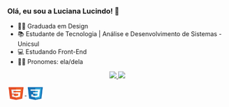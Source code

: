### Olá, eu sou a Luciana Lucindo! 👋

<!--
**lucianalucindo/lucianalucindo** is a ✨ _special_ ✨ repository because its `README.md` (this file) appears on your GitHub profile.

Here are some ideas to get you started:

-->

- 👩‍🎓 Graduada em Design
- 📚 Estudante de Tecnologia | Análise e Desenvolvimento de Sistemas - Unicsul
- 💻 Estudando Front-End
- 👩‍🦰 Pronomes: ela/dela

<div align="center">
  <a href="https://github.com/lucianalucindo">
  <img height="48%" src="https://github-readme-stats.vercel.app/api?username=lucianalucindo&show_icons=true&theme=dark&include_all_commits=true&count_private=true"/>
  <img height="48%" src="https://github-readme-stats.vercel.app/api/top-langs/?username=lucianalucindo&layout=compact&langs_count=7&theme=dark"/>
</div>
  
  <div style="display: inline_block"><br>
    <img align="center" alt="Rafa-HTML" height="30" width="40" src="https://raw.githubusercontent.com/devicons/devicon/master/icons/html5/html5-original.svg">
    <img align="center" alt="Rafa-CSS" height="30" width="40" src="https://raw.githubusercontent.com/devicons/devicon/master/icons/css3/css3-original.svg">
  </div>
